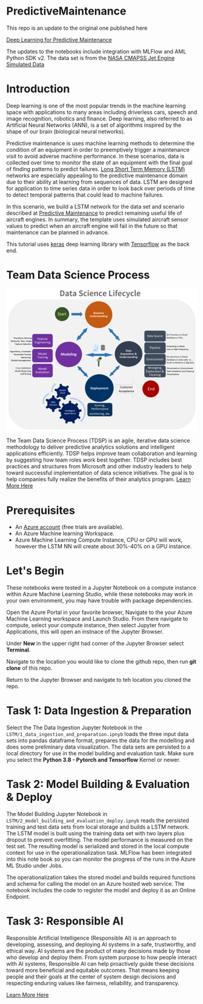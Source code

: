 # PredictiveMaintenance

This repo is an update to the original one published here

[Deep Learning for Predictive Maintenance](https://github.com/Azure-Samples/MachineLearningSamples-DeepLearningforPredictiveMaintenance)

The updates to the notebooks include integration with MLFlow and AML Python SDK v2. The data set is from the [NASA CMAPSS Jet Engine Simulated Data](https://data.nasa.gov/Aerospace/CMAPSS-Jet-Engine-Simulated-Data/ff5v-kuh6/data)

# Introduction

Deep learning is one of the most popular trends in the machine learning space with applications to many areas including driverless cars, speech and image recognition, robotics and finance. Deep learning, also referred to as Artificial Neural Networks (ANN), is a set of algorithms inspired by the shape of our brain (biological neural networks).

Predictive maintenance is uses machine learning methods to determine the condition of an equipment in order to preemptively trigger a maintenance visit to avoid adverse machine performance. In these scenarios, data is collected over time to monitor the state of an equipment with the final goal of finding patterns to predict failures. [Long Short Term Memory (LSTM)](http://colah.github.io/posts/2015-08-Understanding-LSTMs/) networks are especially appealing to the predictive maintenance domain due to their ability at learning from sequences of data. LSTM are designed for application to time series data in order to look back over periods of time to detect temporal patterns that could lead to machine failures.

In this scenario, we build a LSTM network for the data set and scenario described at [Predictive Maintenance](https://gallery.azure.ai/Collection/Predictive-Maintenance-Template-3) to predict remaining useful life of aircraft engines. In summary, the template uses simulated aircraft sensor values to predict when an aircraft engine will fail in the future so that maintenance can be planned in advance.

This tutorial uses [keras](https://keras.io/) deep learning library with [Tensorflow](https://www.tensorflow.org/) as the back end.

# Team Data Science Process

![Team Data Science Process lifecycle.](img\tdsp-lifecycle2.png "Team Data Science Process lifecycle.")

The Team Data Science Process (TDSP) is an agile, iterative data science methodology to deliver predictive analytics solutions and intelligent applications efficiently. TDSP helps improve team collaboration and learning by suggesting how team roles work best together. TDSP includes best practices and structures from Microsoft and other industry leaders to help toward successful implementation of data science initiatives. The goal is to help companies fully realize the benefits of their analytics program. [Learn More Here](https://learn.microsoft.com/en-us/azure/architecture/data-science-process/overview)

# Prerequisites

- An [Azure account](https://azure.microsoft.com/en-us/free/) (free trials are available).
- An Azure Machine learning Workspace.
- Azure Machine Learning Compute Instance, CPU or GPU will work, however the LSTM NN will create about 30%-40% on a GPU instance.

# Let's Begin

These notebooks were tested in a Jupyter Notebook on a compute instance within Azure Machine Learning Studio, while these notebooks may work in your own environment, you may have trouble with package dependencies.

Open the Azure Portal in your favorite browser, Navigate to the your Azure Machine Learning workspace and Launch Studio. From there navigate to compute, select your compute instance, then select Jupyter from Applications, this will open an instnace of the Jupyter Browser.

Under **New** in the upper right had corner of the Jupyter Browser select **Terminal**.

Navigate to the location you would like to clone the github repo, then run **git clone** of this repo.

Return to the Jupyter Browser and navigate to teh location you cloned the repo.

# Task 1: Data Ingestion & Preparation

Select the The Data Ingestion Jupyter Notebook in the `LSTM/1_data_ingestion_and_preparation.ipnyb` loads the three input data sets into pandas dataframe format, prepares the data for the modelling and does some preliminary data visualization. The data sets are persisted to a local directory for use in the model building and evaluation task. Make sure you select the **Python 3.8 - Pytorch and Tensorflow** Kernel or newer.

# Task 2: Model Building & Evaluation & Deploy

The Model Building Jupyter Notebook in `LSTM/2_model_building_and_evaluation_deploy.ipnyb` reads the persisted training and test data sets from local storage and builds a LSTM network. The LSTM model is built using the training data set with two layers plus dropout to prevent overfitting. The model performance is measured on the test set. The resulting model is serialized and stored in the local compute context for use in the operationalization task. MLFlow has been integrated into this note book so you can monitor the progress of the runs in the Azure ML Studio under Jobs.

The operationalization takes the stored model and builds required functions and schema for calling the model on an Azure hosted web service. The notebook includes the code to register the model and deploy it as an Online Endpoint.

# Task 3: Responsible AI

Responsible Artificial Intelligence (Responsible AI) is an approach to developing, assessing, and deploying AI systems in a safe, trustworthy, and ethical way. AI systems are the product of many decisions made by those who develop and deploy them. From system purpose to how people interact with AI systems, Responsible AI can help proactively guide these decisions toward more beneficial and equitable outcomes. That means keeping people and their goals at the center of system design decisions and respecting enduring values like fairness, reliability, and transparency.

[Learn More Here](https://learn.microsoft.com/en-us/azure/machine-learning/concept-responsible-ai?view=azureml-api-2)

